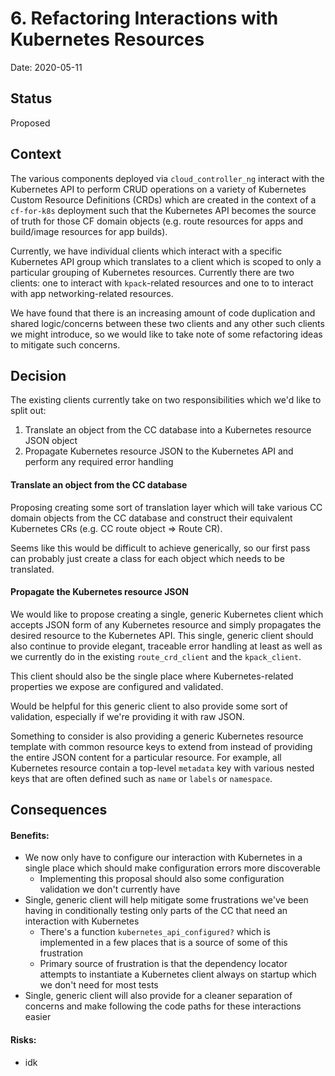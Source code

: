 # 6. Refactoring Interactions with Kubernetes Resources

Date: 2020-05-11

## Status

Proposed

## Context

The various components deployed via `cloud_controller_ng` interact with the
Kubernetes API to perform CRUD operations on a variety of Kubernetes Custom
Resource Definitions (CRDs) which are created in the context of a `cf-for-k8s`
deployment such that the Kubernetes API becomes the source of truth for those CF
domain objects (e.g. route resources for apps and build/image resources for app
builds).

Currently, we have individual clients which interact with a specific Kubernetes
API group which translates to a client which is scoped to only a particular
grouping of Kubernetes resources. Currently there are two clients: one to
interact with `kpack`-related resources and one to to interact with app
networking-related resources.

We have found that there is an increasing amount of code duplication and shared
logic/concerns between these two clients and any other such clients we might
introduce, so we would like to take note of some refactoring ideas to mitigate
such concerns.

## Decision

The existing clients currently take on two responsibilities which we'd like to
split out:
1. Translate an object from the CC database into a Kubernetes resource JSON
   object
1. Propagate Kubernetes resource JSON to the Kubernetes API and perform any
   required error handling

#### Translate an object from the CC database

Proposing creating some sort of translation layer which will take various CC
domain objects from the CC database and construct their equivalent Kubernetes
CRs (e.g. CC route object => Route CR).

Seems like this would be difficult to achieve generically, so our first pass can
probably just create a class for each object which needs to be translated.

#### Propagate the Kubernetes resource JSON

We would like to propose creating a single, generic Kubernetes client which
accepts JSON form of any Kubernetes resource and simply propagates the desired
resource to the Kubernetes API. This single, generic client should also continue
to provide elegant, traceable error handling at least as well as we currently
do in the existing `route_crd_client` and the `kpack_client`.

This client should also be the single place where Kubernetes-related properties
we expose are configured and validated.

Would be helpful for this generic client to also provide some sort of
validation, especially if we're providing it with raw JSON.

Something to consider is also providing a generic Kubernetes resource template
with common resource keys to extend from instead of providing the entire JSON
content for a particular resource. For example, all Kubernetes resource contain
a top-level `metadata` key with various nested keys that are often defined
such as `name` or `labels` or `namespace`.

## Consequences

#### Benefits:
- We now only have to configure our interaction with Kubernetes in a single
  place which should make configuration errors more discoverable
  - Implementing this proposal should also some configuration validation we
    don't currently have
- Single, generic client will help mitigate some frustrations we've been having
  in conditionally testing only parts of the CC that need an interaction with
  Kubernetes
  - There's a function `kubernetes_api_configured?` which is implemented in a
    few places that is a source of some of this frustration
  - Primary source of frustration is that the dependency locator attempts to
    instantiate a Kubernetes client always on startup which we don't need for
    most tests
- Single, generic client will also provide for a cleaner separation of concerns
  and make following the code paths for these interactions easier

#### Risks:
- idk
